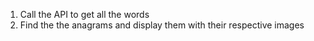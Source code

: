 1. Call the API to get all the words
2. Find the the anagrams and display them with their respective images